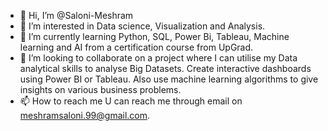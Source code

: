 - 👋 Hi, I’m @Saloni-Meshram
- 👀 I’m interested in Data science, Visualization and Analysis.
- 🌱 I’m currently learning Python, SQL, Power Bi, Tableau, Machine learning and AI from a certification course from UpGrad.
- 💞️ I’m looking to collaborate on a project where I can utilise my Data analytical skills to analyse Big Datasets. Create interactive dashboards using Power BI or Tableau. Also use machine learning algorithms to give insights on various business problems. 
- 📫 How to reach me U can reach me through email on meshramsaloni.99@gmail.com.

<!---
Saloni-Meshram/Saloni-Meshram is a ✨ special ✨ repository because its `README.md` (this file) appears on your GitHub profile.
You can click the Preview link to take a look at your changes.
--->
